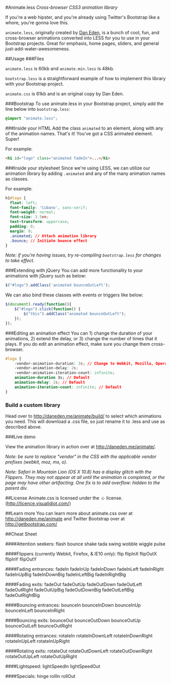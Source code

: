 #Animate.less
*Cross-browser CSS3 animation library*

If you're a web hipster, and you're already using Twitter's Bootstrap like a whore, you're gonna love this.

`animate.less`, originally created by [Dan Eden](https://github.com/daneden/animate.css "Dan Eden"), is a bunch of cool, fun, and cross-browser animations converted into LESS for you to use in your Bootstrap projects. Great for emphasis, home pages, sliders, and general just-add-water-awesomeness.

##Usage
###Files

`animate.less` is 60kb and `animate.min.less` is 48kb.

`bootstrap.less` is a straightforward example of how to implement this library with your Bootstrap project.

`animate.css` is 61kb and is an original copy by Dan Eden.


###Bootstrap
To use animate.less in your Bootstrap project, simply add the line below into `bootstrap.less`:

```css
@import "animate.less";
```

###Inside your HTML
Add the class `animated` to an element, along with any of the animation names. That's it! You've got a CSS animated element. Super!

For example:

```html
<h1 id="logo" class="animated fadeIn">...</h1>
```

###Inside your stylesheet
Since we're using LESS, we can utilize our animation library by adding `.animated` and any of the many animation names as classes.

For example:

```css
h1#logo {
  float: left;
  font-family: 'Cubano', sans-serif;
  font-weight: normal;
  font-size: 3.5em;
  text-transform: uppercase;
  padding: 0;
  margin: 0;
  .animated; // Attach animation library
  .bounce; // Initiate bounce effect
}
```

*Note: if you're having issues, try re-compiling `bootstrap.less` for changes to take effect.*

###Extending with jQuery
You can add more functionality to your animations with jQuery such as below:

```javascript
$("#logo").addClass('animated bounceOutLeft');
```

We can also bind these classes with events or triggers like below:

```javascript
$(document).ready(function(){
	$("#logo").click(function() {
		$("this").addClass("animated bounceOutLeft");
	});
});
```
###Editing an animation effect
You can 1) change the duration of your animations, 2) extend the delay, or 3) change the number of times that it plays. If you do edit an animation effect, make sure you change them cross-browser.

```css
#logo {
	-vendor-animation-duration: 3s; // Change to Webkit, Mozilla, Opera, etc.
	-vendor-animation-delay: 2s;
	-vendor-animation-iteration-count: infinite;
	animation-duration 3s; // Default
	animation-delay: 2s; // Default
 	animation-iteration-count: infinite; // Default
}
```
### Build a custom library

Head over to http://daneden.me/animate/build/ to select which animations you need. This will download a .css file, so just rename it to .less and use as described above.

###Live demo

View the animation library in action over at http://daneden.me/animate/.

*Note: be sure to replace "vendor" in the CSS with the applicable vendor prefixes (webkit, moz, ms, o).*

*Note: Safari in Mountain Lion (OS X 10.8) has a display glitch with the Flippers. They may not appear at all until the animation is completed, or the page may have other artifacting. One fix is to add overflow: hidden to the parent div.*

##License
Animate.css is licensed under the &#9786; license. (http://licence.visualidiot.com/)

##Learn more
You can learn more about animate.css over at http://daneden.me/animate and Twitter Bootstrap over at http://getbootstrap.com/

##Cheat Sheet

####Attention seekers:
flash
bounce
shake
tada
swing
wobble
wiggle
pulse

####Flippers (currently Webkit, Firefox, &amp; IE10 only):
flip
flipInX
flipOutX
flipInY
flipOutY

####Fading entrances:
fadeIn
fadeInUp
fadeInDown
fadeInLeft
fadeInRight
fadeInUpBig
fadeInDownBig
fadeInLeftBig
fadeInRightBig

####Fading exits:
fadeOut
fadeOutUp
fadeOutDown
fadeOutLeft
fadeOutRight
fadeOutUpBig
fadeOutDownBig
fadeOutLeftBig
fadeOutRightBig

####Bouncing entrances:
bounceIn
bounceInDown
bounceInUp
bounceInLeft
bounceInRight

####Bouncing exits:
bounceOut
bounceOutDown
bounceOutUp
bounceOutLeft
bounceOutRight

####Rotating entrances:
rotateIn
rotateInDownLeft
rotateInDownRight
rotateInUpLeft
rotateInUpRight

####Rotating exits:
rotateOut
rotateOutDownLeft
rotateOutDownRight
rotateOutUpLeft
rotateOutUpRight

####Lightspeed:
lightSpeedIn
lightSpeedOut

####Specials:
hinge
rollIn
rollOut
